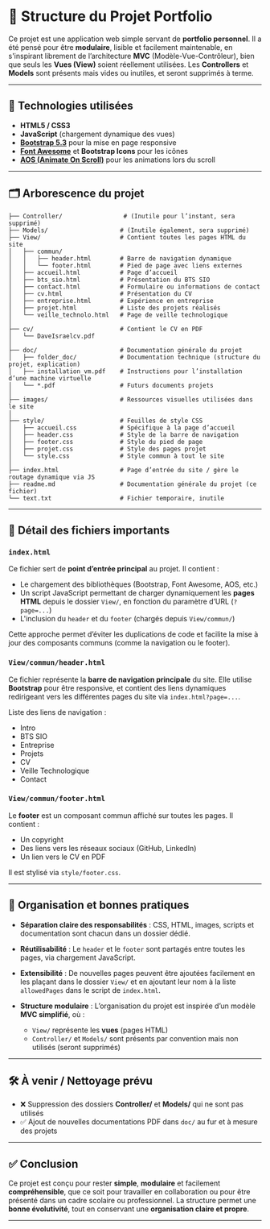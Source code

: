 # 📁 Structure du Projet Portfolio

Ce projet est une application web simple servant de **portfolio personnel**. Il a été pensé pour être **modulaire**, lisible et facilement maintenable, en s'inspirant librement de l’architecture **MVC** (Modèle-Vue-Contrôleur), bien que seuls les **Vues (View)** soient réellement utilisées. Les **Controllers** et **Models** sont présents mais vides ou inutiles, et seront supprimés à terme.

---

## 🔧 Technologies utilisées

* **HTML5 / CSS3**
* **JavaScript** (chargement dynamique des vues)
* **[Bootstrap 5.3](https://getbootstrap.com/)** pour la mise en page responsive
* **[Font Awesome](https://fontawesome.com/)** et **Bootstrap Icons** pour les icônes
* **[AOS (Animate On Scroll)](https://michalsnik.github.io/aos/)** pour les animations lors du scroll

---

## 🗂️ Arborescence du projet

```
├── Controller/                 # (Inutile pour l’instant, sera supprimé)
├── Models/                    # (Inutile également, sera supprimé)
├── View/                      # Contient toutes les pages HTML du site
│   ├── commun/
│   │   ├── header.html        # Barre de navigation dynamique
│   │   └── footer.html        # Pied de page avec liens externes
│   ├── accueil.html           # Page d’accueil
│   ├── bts_sio.html           # Présentation du BTS SIO
│   ├── contact.html           # Formulaire ou informations de contact
│   ├── cv.html                # Présentation du CV
│   ├── entreprise.html        # Expérience en entreprise
│   ├── projet.html            # Liste des projets réalisés
│   └── veille_technolo.html   # Page de veille technologique
│
├── cv/                        # Contient le CV en PDF
│   └── DaveIsraelcv.pdf
│
├── doc/                       # Documentation générale du projet
│   ├── folder_doc/            # Documentation technique (structure du projet, explication)
│   ├── installation_vm.pdf    # Instructions pour l’installation d’une machine virtuelle
│   └── *.pdf                  # Futurs documents projets
│
├── images/                    # Ressources visuelles utilisées dans le site
│
├── style/                     # Feuilles de style CSS
│   ├── accueil.css            # Spécifique à la page d’accueil
│   ├── header.css             # Style de la barre de navigation
│   ├── footer.css             # Style du pied de page
│   ├── projet.css             # Style des pages projet
│   └── style.css              # Style commun à tout le site
│
├── index.html                 # Page d’entrée du site / gère le routage dynamique via JS
├── readme.md                  # Documentation générale du projet (ce fichier)
└── text.txt                   # Fichier temporaire, inutile
```

---

## 📄 Détail des fichiers importants

### `index.html`

Ce fichier sert de **point d’entrée principal** au projet. Il contient :

* Le chargement des bibliothèques (Bootstrap, Font Awesome, AOS, etc.)
* Un script JavaScript permettant de charger dynamiquement les **pages HTML** depuis le dossier `View/`, en fonction du paramètre d’URL (`?page=...`)
* L'inclusion du `header` et du `footer` (chargés depuis `View/commun/`)

Cette approche permet d’éviter les duplications de code et facilite la mise à jour des composants communs (comme la navigation ou le footer).

### `View/commun/header.html`

Ce fichier représente la **barre de navigation principale** du site. Elle utilise **Bootstrap** pour être responsive, et contient des liens dynamiques redirigeant vers les différentes pages du site via `index.html?page=...`.

Liste des liens de navigation :

* Intro
* BTS SIO
* Entreprise
* Projets
* CV
* Veille Technologique
* Contact

### `View/commun/footer.html`

Le **footer** est un composant commun affiché sur toutes les pages. Il contient :

* Un copyright
* Des liens vers les réseaux sociaux (GitHub, LinkedIn)
* Un lien vers le CV en PDF

Il est stylisé via `style/footer.css`.

---

## 📌 Organisation et bonnes pratiques

* **Séparation claire des responsabilités** : CSS, HTML, images, scripts et documentation sont chacun dans un dossier dédié.
* **Réutilisabilité** : Le `header` et le `footer` sont partagés entre toutes les pages, via chargement JavaScript.
* **Extensibilité** : De nouvelles pages peuvent être ajoutées facilement en les plaçant dans le dossier `View/` et en ajoutant leur nom à la liste `allowedPages` dans le script de `index.html`.
* **Structure modulaire** : L’organisation du projet est inspirée d’un modèle **MVC simplifié**, où :

  * `View/` représente les **vues** (pages HTML)
  * `Controller/` et `Models/` sont présents par convention mais non utilisés (seront supprimés)

---

## 🛠️ À venir / Nettoyage prévu

* ❌ Suppression des dossiers **Controller/** et **Models/** qui ne sont pas utilisés
* ✅ Ajout de nouvelles documentations PDF dans `doc/` au fur et à mesure des projets

---

## ✅ Conclusion

Ce projet est conçu pour rester **simple**, **modulaire** et facilement **compréhensible**, que ce soit pour travailler en collaboration ou pour être présenté dans un cadre scolaire ou professionnel. La structure permet une **bonne évolutivité**, tout en conservant une **organisation claire et propre**.

---